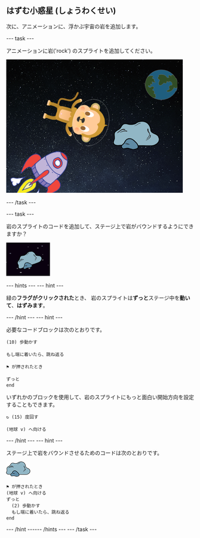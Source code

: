 ## はずむ小惑星 (しょうわくせい)

次に、アニメーションに、浮かぶ宇宙の岩を追加します。

--- task ---

アニメーションに岩('rock') のスプライトを追加してください。

![岩のスプライトを追加する](images/space-rock-sprite.png)

--- /task ---

--- task ---

岩のスプライトのコードを追加して、ステージ上で岩がバウンドするようにできますか？

![バウンドする岩をテストする](images/space-bounce-test.png)

--- hints ---
 --- hint ---

緑の**フラグがクリックされた**とき、 岩のスプライトは**ずっと**ステージ中を**動いて**、**はずみます**。

--- /hint --- --- hint ---

必要なコードブロックは次のとおりです。

```blocks3
(10) 歩動かす

もし端に着いたら、跳ね返る

⚑ が押されたとき

ずっと
end
```

いずれかのブロックを使用して、岩のスプライトにもっと面白い開始方向を設定することもできます。

```blocks3
↻ (15) 度回す

(地球 v) へ向ける
```

--- /hint --- --- hint ---

ステージ上で岩をバウンドさせるためのコードは次のとおりです。

![岩のスプライト](images/sprite-rock.png)

```blocks3
⚑ が押されたとき
(地球 v) へ向ける
ずっと 
  (2) 歩動かす
  もし端に着いたら、跳ね返る
end
```

--- /hint ------ /hints --- --- /task ---